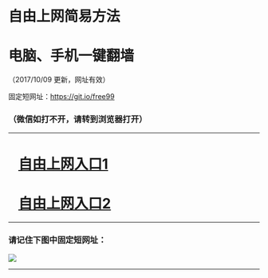 ﻿# 自由上网简易方法

# 电脑、手机一键翻墙

（2017/10/09 更新，网址有效）

固定短网址：https://git.io/free99

### （微信如打不开，请转到浏览器打开）


***





# &nbsp;&nbsp; <a href="http://ft63603772.fwq-tz-1001.info/fwqtz01.html?t=100900124022 " target="_blank">自由上网入口1</a>
# &nbsp;&nbsp; <a href="http://ft1619617280.fwq-tz-1002.info/fwqtz02.html?t=100900114681 " target="_blank">自由上网入口2</a>
***

### 请记住下图中固定短网址：

<img src="https://s3-us-west-2.amazonaws.com/fwq-1001/yjfq-20170905okok.png" /> 


***

